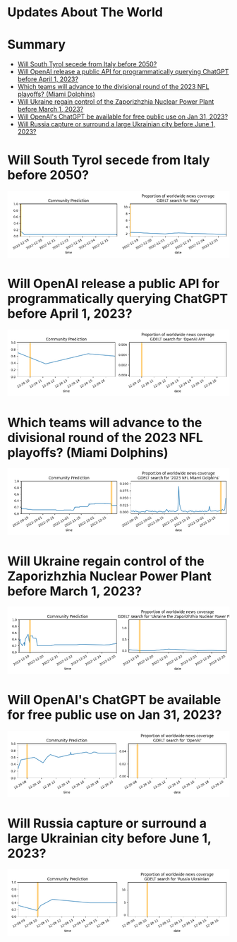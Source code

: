 
Updates About The World
=======================

Summary
=======

* [Will South Tyrol secede from Italy before 2050?](#will-south-tyrol-secede-from-italy-before-2050)
* [Will OpenAI release a public API for programmatically querying ChatGPT before April 1, 2023?](#will-openai-release-a-public-api-for-programmatically-querying-chatgpt-before-april-1-2023)
* [Which teams will advance to the divisional round of the 2023 NFL playoffs? (Miami Dolphins)](#which-teams-will-advance-to-the-divisional-round-of-the-2023-nfl-playoffs-miami-dolphins)
* [Will Ukraine regain control of the Zaporizhzhia Nuclear Power Plant before March 1, 2023?](#will-ukraine-regain-control-of-the-zaporizhzhia-nuclear-power-plant-before-march-1-2023)
* [Will OpenAI's ChatGPT be available for free public use on Jan 31, 2023?](#will-openais-chatgpt-be-available-for-free-public-use-on-jan-31-2023)
* [Will Russia capture or surround a large Ukrainian city before June 1, 2023?](#will-russia-capture-or-surround-a-large-ukrainian-city-before-june-1-2023)

# Will South Tyrol secede from Italy before 2050?


![South Tyrolean Secession](assets/01.png)
# Will OpenAI release a public API for programmatically querying ChatGPT before April 1, 2023?


![ChatGPT Public API Before April 2023?](assets/03.png)
# Which teams will advance to the divisional round of the 2023 NFL playoffs? (Miami Dolphins)


![Miami Dolphins](assets/04.png)
# Will Ukraine regain control of the Zaporizhzhia Nuclear Power Plant before March 1, 2023?


![Ukraine controls ZNPP by March 2023](assets/05.png)
# Will OpenAI's ChatGPT be available for free public use on Jan 31, 2023?


![ChatGPT Free Availability on January 31, 2023](assets/08.png)
# Will Russia capture or surround a large Ukrainian city before June 1, 2023?


![RUS Captures Major UA City Before June 2023?](assets/09.png)